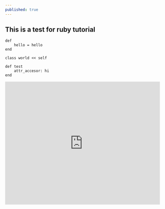 ```yaml
---
published: true
---
```

## This is a test for ruby tutorial

    def
        hello = hello
    end

    class world << self

    def test
        attr_accesor: hi
    end
    
<iframe height="400px" width="100%" src="https://repl.it/repls/ExtraneousAuthenticEyestrain?lite=true" scrolling="no" frameborder="no" allowtransparency="true" allowfullscreen="true" sandbox="allow-forms allow-pointer-lock allow-popups allow-same-origin allow-scripts allow-modals"></iframe>
